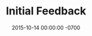 ---
layout: meeting
title: Initial Feedback
date: 2015-10-14 00:00:00 -0700
participants: Camillia Matuk
where: MAGNET
duration: 30min
topics:
- Explain current design idea.
- Does it fit the thesis Design Project requirements?
- Platform / Engine / System. Vocabulary issues.
- Am I building a sample or is the sample the project?
- Focus sample in English or Portuguese?
- Show current version of #1 MILESTONE.
- "Landscape audit: How to even start building it?"
- The learner empowerment table.
- Which media should I include?
- "Metacognition and Growth Mindset: how to use them?"
- "Target audience: teachers, learners, or both?"
- How formal does it need to be?
- Does this have to be my focus now?
- "Project Schedule: trouble defining what to work on"
results: no
---